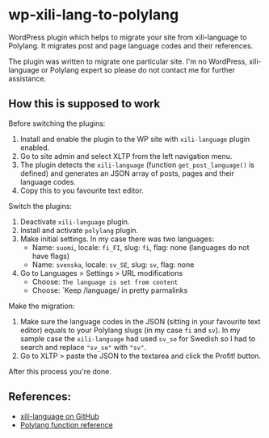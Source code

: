 # wp-xili-lang-to-polylang

WordPress plugin which helps to migrate your site from xili-language to Polylang. It migrates post and page language codes and their references.

The plugin was written to migrate one particular site. I'm no WordPress, xili-language or Polylang expert so please do not contact me for further assistance.

## How this is supposed to work

Before switching the plugins:

1. Install and enable the plugin to the WP site with `xili-language` plugin enabled.
1. Go to site admin and select XLTP from the left navigation menu.
1. The plugin detects the `xili-language` (function `get_post_language()` is defined) and generates an JSON array of posts, pages and their language codes.
1. Copy this to you favourite text editor.

Switch the plugins:

1. Deactivate `xili-language` plugin.
1. Install and activate `polylang` plugin.
1. Make initial settings. In my case there was two languages:
    * Name: `suomi`, locale: `fi_FI`, slug: `fi`, flag: none (languages do not have flags)
    * Name: `svenska`, locale: `sv_SE`, slug: `sv`, flag: none
1. Go to Languages > Settings > URL modifications
    * Choose: `The language is set from content`
    * Choose: `Keep /language/ in pretty parmalinks

Make the migration:

1. Make sure the language codes in the JSON (sitting in your favourite text editor) equals to your Polylang slugs (in my case `fi` and `sv`). In my sample case the `xili-language` had used `sv_se` for Swedish so I had to search and replace `"sv_se"` with `"sv"`.
1. Go to XLTP > paste the JSON to the textarea and click the Profit! button.

After this process you're done.

## References:

 * [xili-language on GitHub](https://github.com/dev-xiligroup/xili-language-plugin)
 * [Polylang function reference](https://polylang.pro/doc/function-reference/)
 